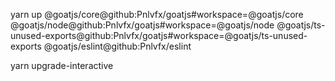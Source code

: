 yarn up @goatjs/core@github:Pnlvfx/goatjs#workspace=@goatjs/core @goatjs/node@github:Pnlvfx/goatjs#workspace=@goatjs/node @goatjs/ts-unused-exports@github:Pnlvfx/goatjs#workspace=@goatjs/ts-unused-exports @goatjs/eslint@github:Pnlvfx/eslint

yarn upgrade-interactive
